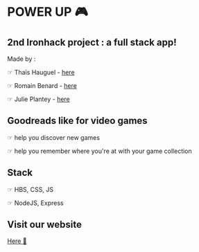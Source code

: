 # POWER UP 🎮

## 2nd Ironhack project : a full stack app!

Made by :

☞ Thaïs Hauguel - [here](https://github.com/thaishauguel)

☞ Romain Benard - [here](https://github.com/romainb33)

☞ Julie Plantey - [here](https://github.com/ronronscelestes)


## Goodreads like for video games

☞ help you discover new games

☞ help you remember where you're at with your game collection


## Stack

☞ HBS, CSS, JS

☞ NodeJS, Express


## Visit our website

[Here 🚀](https://powerup-ironhack.herokuapp.com/)


